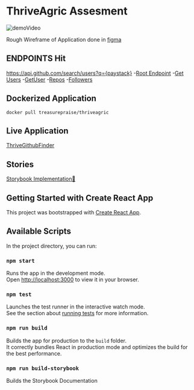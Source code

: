 # ThriveAgric Assesment

![demoVideo](https://im3.ezgif.com/tmp/ezgif-3-c219346e98.gif "Demo Video")

Rough Wireframe of Application done in [figma](https://www.figma.com/file/sLgaoUSjynnBaqBNpuWiN0/Thrive-Assesment?node-id=0%3A1)

## ENDPOINTS Hit

https://api.github.com/search/users?q={paystack} -[Root Endpoint](https://api.github.com) -[Get Users](https://api.github.com/users/${""}) -[GetUser]() -[Repos](https://api.github.com/users/${login}/repos) -[Followers](https://api.github.com/users/${login}/followers)

## Dockerized Application

`docker pull treasurepraise/thriveagric`

## Live Application

[ThriveGithubFinder](https://thrivegithubfinder.netlify.app)

## Stories

[Storybook Implementation📕](https://thrivegithubfinder-storybook.netlify.app)

## Getting Started with Create React App

This project was bootstrapped with [Create React App](https://github.com/facebook/create-react-app).

## Available Scripts

In the project directory, you can run:

### `npm start`

Runs the app in the development mode.\
Open [http://localhost:3000](http://localhost:3000) to view it in your browser.

### `npm test`

Launches the test runner in the interactive watch mode.\
See the section about [running tests](https://facebook.github.io/create-react-app/docs/running-tests) for more information.

### `npm run build`

Builds the app for production to the `build` folder.\
It correctly bundles React in production mode and optimizes the build for the best performance.

### `npm run build-storybook`

Builds the Storybook Documentation

